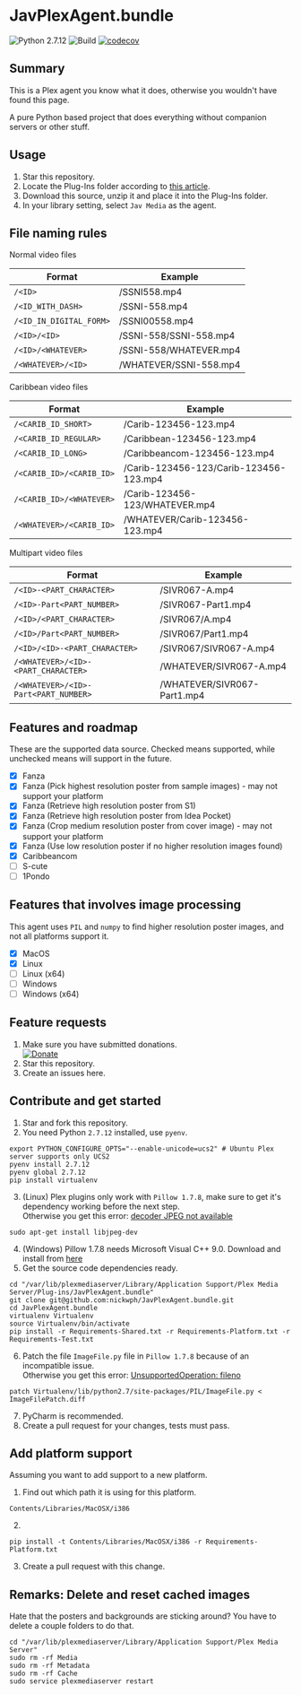 # JavPlexAgent.bundle

![Python 2.7.12](https://img.shields.io/badge/python-2.7.12-3776AB.svg?logo=python&logoColor=white)
![Build](https://github.com/nickwph/JavPlexAgent.bundle/workflows/build/badge.svg)
[![codecov](https://codecov.io/gh/nickwph/JavPlexAgent.bundle/branch/master/graph/badge.svg)](https://codecov.io/gh/nickwph/JavPlexAgent.bundle)

## Summary

This is a Plex agent you know what it does, otherwise you wouldn't have found this page.

A pure Python based project that does everything without companion servers or other stuff. 

## Usage

1. Star this repository.
2. Locate the Plug-Ins folder according to [this article](https://support.plex.tv/articles/201106098-how-do-i-find-the-plug-ins-folder/).
3. Download this source, unzip it and place it into the Plug-Ins folder.
4. In your library setting, select `Jav Media` as the agent.

## File naming rules

Normal video files

| Format                  | Example                |
|-------------------------|------------------------|
| `/<ID>`                 | /SSNI558.mp4           |
| `/<ID_WITH_DASH>`       | /SSNI-558.mp4          |
| `/<ID_IN_DIGITAL_FORM>` | /SSNI00558.mp4         |
| `/<ID>/<ID>`            | /SSNI-558/SSNI-558.mp4 |
| `/<ID>/<WHATEVER>`      | /SSNI-558/WHATEVER.mp4 |
| `/<WHATEVER>/<ID>`      | /WHATEVER/SSNI-558.mp4 |

Caribbean video files

| Format                   | Example                                |
|--------------------------|----------------------------------------|
| `/<CARIB_ID_SHORT>`      | /Carib-123456-123.mp4                  |
| `/<CARIB_ID_REGULAR>`    | /Caribbean-123456-123.mp4              |
| `/<CARIB_ID_LONG>`       | /Caribbeancom-123456-123.mp4           |
| `/<CARIB_ID>/<CARIB_ID>` | /Carib-123456-123/Carib-123456-123.mp4 |
| `/<CARIB_ID>/<WHATEVER>` | /Carib-123456-123/WHATEVER.mp4         |
| `/<WHATEVER>/<CARIB_ID>` | /WHATEVER/Carib-123456-123.mp4         |

Multipart video files

| Format                               | Example                     |
|--------------------------------------|-----------------------------|
| `/<ID>-<PART_CHARACTER>`             | /SIVR067-A.mp4              |
| `/<ID>-Part<PART_NUMBER>`            | /SIVR067-Part1.mp4          |
| `/<ID>/<PART_CHARACTER>`             | /SIVR067/A.mp4              |
| `/<ID>/Part<PART_NUMBER>`            | /SIVR067/Part1.mp4          |
| `/<ID>/<ID>-<PART_CHARACTER>`        | /SIVR067/SIVR067-A.mp4      |
| `/<WHATEVER>/<ID>-<PART_CHARACTER>`  | /WHATEVER/SIVR067-A.mp4     |
| `/<WHATEVER>/<ID>-Part<PART_NUMBER>` | /WHATEVER/SIVR067-Part1.mp4 |

## Features and roadmap

These are the supported data source. Checked means supported, while unchecked means will support in the future.  

- [x] Fanza
- [x] Fanza (Pick highest resolution poster from sample images) - may not support your platform
- [x] Fanza (Retrieve high resolution poster from S1)
- [x] Fanza (Retrieve high resolution poster from Idea Pocket)
- [x] Fanza (Crop medium resolution poster from cover image) - may not support your platform
- [x] Fanza (Use low resolution poster if no higher resolution images found)
- [x] Caribbeancom
- [ ] S-cute
- [ ] 1Pondo

## Features that involves image processing

This agent uses `PIL` and `numpy` to find higher resolution poster images, and not all platforms support it.

- [x] MacOS
- [x] Linux
- [ ] Linux (x64)
- [ ] Windows
- [ ] Windows (x64)

## Feature requests

1. Make sure you have submitted donations.  
[![Donate](https://www.paypalobjects.com/en_US/i/btn/btn_donateCC_LG.gif)](https://www.paypal.com/cgi-bin/webscr?cmd=_s-xclick&hosted_button_id=UKKJEAK6TGKGE&source=url)
2. Star this repository.
3. Create an issues here.

## Contribute and get started

1. Star and fork this repository.
2. You need Python `2.7.12` installed, use `pyenv`.
```shell script
export PYTHON_CONFIGURE_OPTS="--enable-unicode=ucs2" # Ubuntu Plex server supports only UCS2
pyenv install 2.7.12
pyenv global 2.7.12
pip install virtualenv
```
3. (Linux) Plex plugins only work with `Pillow 1.7.8`, make sure to get it's dependency working before the next step.  
Otherwise you get this error: [decoder JPEG not available](https://stackoverflow.com/q/8915296)
```shell script
sudo apt-get install libjpeg-dev
```
4. (Windows) Pillow 1.7.8 needs Microsoft Visual C++ 9.0. 
Download and install from [here](https://www.microsoft.com/en-us/download/details.aspx?id=44266)
5. Get the source code dependencies ready.
```shell script
cd "/var/lib/plexmediaserver/Library/Application Support/Plex Media Server/Plug-ins/JavPlexAgent.bundle"
git clone git@github.com:nickwph/JavPlexAgent.bundle.git
cd JavPlexAgent.bundle
virtualenv Virtualenv
source Virtualenv/bin/activate
pip install -r Requirements-Shared.txt -r Requirements-Platform.txt -r Requirements-Test.txt
```
6. Patch the file `ImageFile.py` file in `Pillow 1.7.8` because of an incompatible issue.  
Otherwise you get this error: [UnsupportedOperation: fileno](https://stackoverflow.com/a/33300044)
```shell script
patch Virtualenv/lib/python2.7/site-packages/PIL/ImageFile.py < ImageFilePatch.diff
```
7. PyCharm is recommended. 
8. Create a pull request for your changes, tests must pass.

## Add platform support

Assuming you want to add support to a new platform.

1. Find out which path it is using for this platform.
```shell script
Contents/Libraries/MacOSX/i386
```
2. 
```shell script
pip install -t Contents/Libraries/MacOSX/i386 -r Requirements-Platform.txt
``` 
3. Create a pull request with this change.

## Remarks: Delete and reset cached images

Hate that the posters and backgrounds are sticking around? You have to delete a couple folders to do that.
```shell script
cd "/var/lib/plexmediaserver/Library/Application Support/Plex Media Server"
sudo rm -rf Media
sudo rm -rf Metadata
sudo rm -rf Cache
sudo service plexmediaserver restart
```


